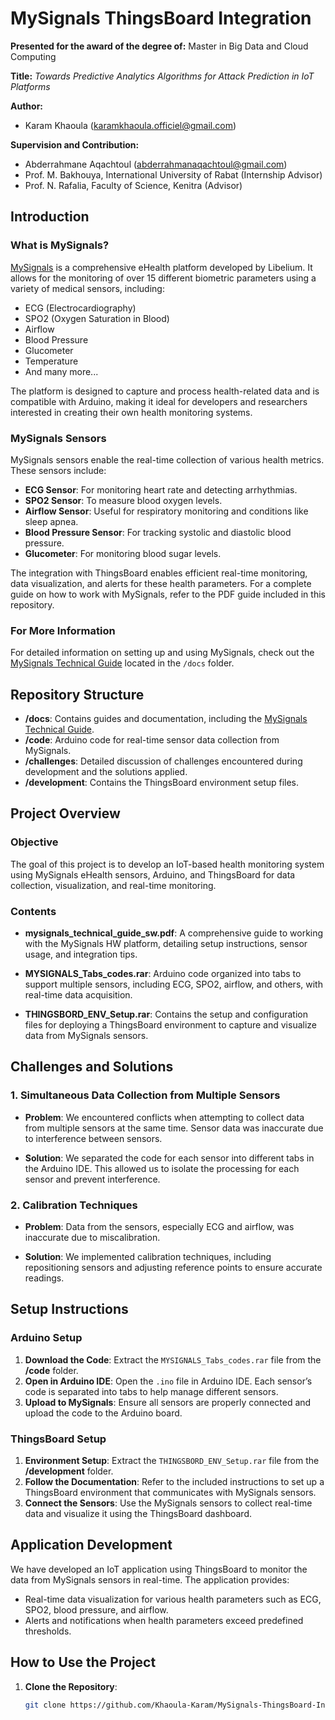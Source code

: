 # MySignals ThingsBoard Integration

**Presented for the award of the degree of:**
Master in Big Data and Cloud Computing

**Title:**
_Towards Predictive Analytics Algorithms for Attack Prediction in IoT Platforms_

**Author:**
- Karam Khaoula (karamkhaoula.officiel@gmail.com)

**Supervision and Contribution:**
- Abderrahmane Aqachtoul (abderrahmanaqachtoul@gmail.com)
- Prof. M. Bakhouya, International University of Rabat (Internship Advisor)
- Prof. N. Rafalia, Faculty of Science, Kenitra (Advisor)

## Introduction

### What is MySignals?
[MySignals]([https://www.cooking-hacks.com/documentation/tutorial-mysignals-hw-v2.html](https://web.archive.org/web/20170709033035/https://www.cooking-hacks.com/mysignals-hw-v1-ehealth-medical-biometric-iot-platform-arduino-tutorial/)) is a comprehensive eHealth platform developed by Libelium. It allows for the monitoring of over 15 different biometric parameters using a variety of medical sensors, including:
- ECG (Electrocardiography)
- SPO2 (Oxygen Saturation in Blood)
- Airflow
- Blood Pressure
- Glucometer
- Temperature
- And many more...

The platform is designed to capture and process health-related data and is compatible with Arduino, making it ideal for developers and researchers interested in creating their own health monitoring systems.

### MySignals Sensors
MySignals sensors enable the real-time collection of various health metrics. These sensors include:
- **ECG Sensor**: For monitoring heart rate and detecting arrhythmias.
- **SPO2 Sensor**: To measure blood oxygen levels.
- **Airflow Sensor**: Useful for respiratory monitoring and conditions like sleep apnea.
- **Blood Pressure Sensor**: For tracking systolic and diastolic blood pressure.
- **Glucometer**: For monitoring blood sugar levels.

The integration with ThingsBoard enables efficient real-time monitoring, data visualization, and alerts for these health parameters. For a complete guide on how to work with MySignals, refer to the PDF guide included in this repository.

### For More Information
For detailed information on setting up and using MySignals, check out the [MySignals Technical Guide](docs/mysignals_technical_guide_sw.pdf) located in the `/docs` folder.

## Repository Structure

- **/docs**: Contains guides and documentation, including the [MySignals Technical Guide](docs/mysignals_technical_guide_sw.pdf).
- **/code**: Arduino code for real-time sensor data collection from MySignals.
- **/challenges**: Detailed discussion of challenges encountered during development and the solutions applied.
- **/development**: Contains the ThingsBoard environment setup files.

## Project Overview

### Objective
The goal of this project is to develop an IoT-based health monitoring system using MySignals eHealth sensors, Arduino, and ThingsBoard for data collection, visualization, and real-time monitoring.

### Contents

- **mysignals_technical_guide_sw.pdf**: A comprehensive guide to working with the MySignals HW platform, detailing setup instructions, sensor usage, and integration tips.
  
- **MYSIGNALS_Tabs_codes.rar**: Arduino code organized into tabs to support multiple sensors, including ECG, SPO2, airflow, and others, with real-time data acquisition.

- **THINGSBORD_ENV_Setup.rar**: Contains the setup and configuration files for deploying a ThingsBoard environment to capture and visualize data from MySignals sensors.

## Challenges and Solutions

### 1. Simultaneous Data Collection from Multiple Sensors
- **Problem**: We encountered conflicts when attempting to collect data from multiple sensors at the same time. Sensor data was inaccurate due to interference between sensors.
  
- **Solution**: We separated the code for each sensor into different tabs in the Arduino IDE. This allowed us to isolate the processing for each sensor and prevent interference.

### 2. Calibration Techniques
- **Problem**: Data from the sensors, especially ECG and airflow, was inaccurate due to miscalibration.

- **Solution**: We implemented calibration techniques, including repositioning sensors and adjusting reference points to ensure accurate readings.

## Setup Instructions

### Arduino Setup
1. **Download the Code**: Extract the `MYSIGNALS_Tabs_codes.rar` file from the **/code** folder.
2. **Open in Arduino IDE**: Open the `.ino` file in Arduino IDE. Each sensor’s code is separated into tabs to help manage different sensors.
3. **Upload to MySignals**: Ensure all sensors are properly connected and upload the code to the Arduino board.

### ThingsBoard Setup
1. **Environment Setup**: Extract the `THINGSBORD_ENV_Setup.rar` file from the **/development** folder.
2. **Follow the Documentation**: Refer to the included instructions to set up a ThingsBoard environment that communicates with MySignals sensors.
3. **Connect the Sensors**: Use the MySignals sensors to collect real-time data and visualize it using the ThingsBoard dashboard.

## Application Development

We have developed an IoT application using ThingsBoard to monitor the data from MySignals sensors in real-time. The application provides:
- Real-time data visualization for various health parameters such as ECG, SPO2, blood pressure, and airflow.
- Alerts and notifications when health parameters exceed predefined thresholds.

## How to Use the Project

1. **Clone the Repository**:
   ```bash
   git clone https://github.com/Khaoula-Karam/MySignals-ThingsBoard-Integration.git
